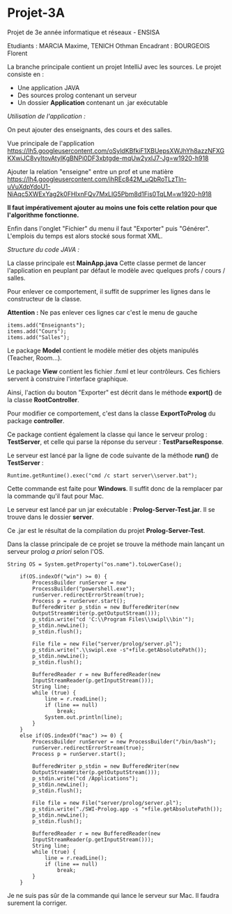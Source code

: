 # Projet-3A
Projet de 3e année informatique et réseaux - ENSISA

Etudiants : MARCIA Maxime, TENICH Othman
Encadrant : BOURGEOIS Florent

La branche principale contient un projet IntelliJ avec les sources. Le projet consiste en : 

 - Une application JAVA
 - Des sources prolog contenant un serveur
 - Un dossier **Application** contenant un .jar exécutable

*Utilisation de l'application :*

On peut ajouter des enseignants, des cours et des salles.

Vue principale de l'application
https://lh5.googleusercontent.com/oSyldKBfkiF1XBUepsXWJhYh8azzNFXGKXwiJC8vyItovAtyIKgBNPi0DF3xbtgde-mqUw2yxlJ7-Jg=w1920-h918

Ajouter la relation "enseigne" entre un prof et une matière
https://lh4.googleusercontent.com/ihREc842M_uQbRoTLzTln-uVuXdpYdoU1-NiAqc5XWExYag2k0FHIxnFQv7MxLlG5Pbm8d1Fis0TqLM=w1920-h918

**Il faut impérativement ajouter au moins une fois cette relation pour que l'algorithme fonctionne.**

Enfin dans l'onglet "Fichier" du menu il faut "Exporter" puis "Générer". L'emplois du temps est alors stocké sous format XML.

*Structure du code JAVA :*

La classe principale est **MainApp.java**
Cette classe permet de lancer l'application en peuplant par défaut le modèle avec quelques profs / cours / salles.

Pour enlever ce comportement, il suffit de supprimer les lignes dans le constructeur de la classe.

**Attention :** Ne pas enlever ces lignes car c'est le menu de gauche

    items.add("Enseignants");
    items.add("Cours");
    items.add("Salles");

Le package **Model** contient le modèle métier des objets manipulés (Teacher, Room...).

Le package **View** contient les fichier .fxml et leur contrôleurs. Ces fichiers servent à construire l'interface graphique.

Ainsi, l'action du bouton "Exporter" est décrit dans le méthode **export()** de la classe **RootController**.

Pour modifier ce comportement, c'est dans la classe **ExportToProlog** du package **controller**.

Ce package contient également la classe qui lance le serveur prolog : **TestServer**,
et celle qui parse la réponse du serveur : **TestParseResponse**.

Le serveur est lancé par la ligne de code suivante de la méthode **run()** de **TestServer** :

    Runtime.getRuntime().exec("cmd /c start server\\server.bat");

Cette commande est faite pour **Windows**. Il suffit donc de la remplacer par la commande qu'il faut pour Mac.

Le serveur est lancé par un jar exécutable : **Prolog-Server-Test.jar**. Il se trouve dans le dossier **server**.

Ce .jar est le résultat de la compilation du projet **Prolog-Server-Test**.

Dans la classe principale de ce projet se trouve la méthode main lançant un serveur prolog *a priori* selon l'OS.

    String OS = System.getProperty("os.name").toLowerCase();

        if(OS.indexOf("win") >= 0) {
            ProcessBuilder runServer = new
            ProcessBuilder("powershell.exe");
            runServer.redirectErrorStream(true);
            Process p = runServer.start();
            BufferedWriter p_stdin = new BufferedWriter(new 
            OutputStreamWriter(p.getOutputStream()));
            p_stdin.write("cd 'C:\\Program Files\\swipl\\bin'");
            p_stdin.newLine();
            p_stdin.flush();

            File file = new File("server/prolog/server.pl");
            p_stdin.write(".\\swipl.exe -s"+file.getAbsolutePath());
            p_stdin.newLine();
            p_stdin.flush();

            BufferedReader r = new BufferedReader(new 
            InputStreamReader(p.getInputStream()));
            String line;
            while (true) {
                line = r.readLine();
                if (line == null)
                    break;
                System.out.println(line);
            }
        }
        else if(OS.indexOf("mac") >= 0) {
            ProcessBuilder runServer = new ProcessBuilder("/bin/bash");
            runServer.redirectErrorStream(true);
            Process p = runServer.start();

            BufferedWriter p_stdin = new BufferedWriter(new 
            OutputStreamWriter(p.getOutputStream()));
            p_stdin.write("cd /Applications");
            p_stdin.newLine();
            p_stdin.flush();

            File file = new File("server/prolog/server.pl");
            p_stdin.write("./SWI-Prolog.app -s "+file.getAbsolutePath());
            p_stdin.newLine();
            p_stdin.flush();

            BufferedReader r = new BufferedReader(new 
            InputStreamReader(p.getInputStream()));
            String line;
            while (true) {
                line = r.readLine();
                if (line == null)
                    break;
            }
        }

Je ne suis pas sûr de la commande qui lance le serveur sur Mac. Il faudra surement la corriger.
